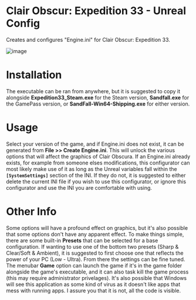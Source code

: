 # Clair Obscur: Expedition 33 - Unreal Config
Creates and configures "Engine.ini" for Clair Obscur: Expedition 33.

![image](https://github.com/user-attachments/assets/3846da0f-479c-4fd6-9570-5c9b5bdb7051)

# Installation
The executable can be ran from anywhere, but it is suggested to copy it alongside **Expedition33_Steam.exe** for the Steam version, **Sandfall.exe** for the GamePass version, or **SandFall-Win64-Shipping.exe** for either version.

# Usage
Select your version of the game, and if Engine.ini does not exist, it can be generated from **File >> Create Engine.ini**. This will unlock the various options that will affect the graphics of Clair Obscura. If an Engine.ini already exists, for example from someone elses modifications, this configurator can most likely make use of it as long as the Unreal variables fall within the **`[SystemSettings]`** section of the INI. If they do not, it is suggested to either delete the current INI file if you wish to use this configurator, or ignore this configurator and use the INI you are comfortable with using.

# Other Info
Some options will have a profound effect on graphics, but it's also possible that some options don't have any apparent effect. To make things simple, there are some built-in **Presets** that can be selected for a base configuration. If wanting to use one of the bottom two presets (Sharp & Clear/Soft & Ambient), it is suggested to first choose one that reflects the power of your PC (Low - Ultra). From there the settings can be fine tuned. The menubar **Game** option can launch the game if it's in the game folder alongside the game's executable, and it can also task kill the game process (this may require administrator privelages). It's also possible that Windows will see this application as some kind of virus as it doesn't like apps that mess with running apps. I assure you that it is not, all the code is visible. 
